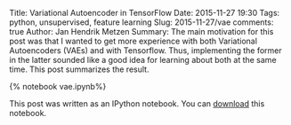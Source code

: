 Title: Variational Autoencoder in TensorFlow
Date: 2015-11-27 19:30
Tags: python, unsupervised, feature learning
Slug: 2015-11-27/vae
comments: true
Author: Jan Hendrik Metzen
Summary: The main motivation for this post was that I wanted to get more experience with both Variational Autoencoders (VAEs) and with Tensorflow. Thus, implementing the former in the latter sounded like a good idea for learning about both at the same time. This post summarizes the result.

{% notebook vae.ipynb%}

This post was written as an IPython notebook. You can [download](../notebooks/vae.ipynb) this notebook.
